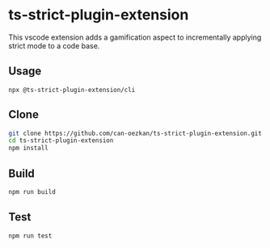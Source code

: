 # ts-strict-plugin-extension

This vscode extension adds a gamification aspect to incrementally applying strict mode to a code base.

## Usage

```
npx @ts-strict-plugin-extension/cli
```

## Clone

```bash
git clone https://github.com/can-oezkan/ts-strict-plugin-extension.git
cd ts-strict-plugin-extension
npm install
```

## Build

```bash
npm run build
```

## Test

```bash
npm run test
```

